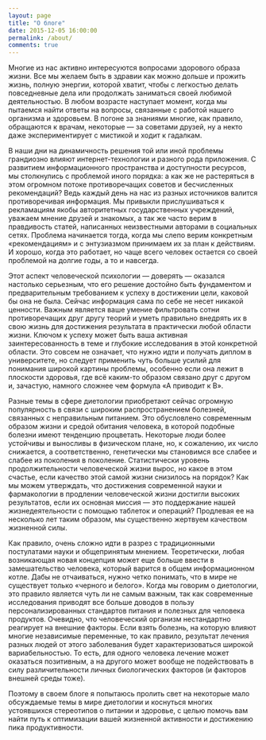 ```yaml
---
layout: page
title: "О блоге"
date: 2015-12-05 16:00:00
permalink: /about/
comments: true
---
```


Многие из нас активно интересуются вопросами здорового образа жизни. Все мы желаем быть в здравии как можно дольше и прожить жизнь, полную энергии, которой хватит, чтобы с легкостью делать повседневные дела или продолжать заниматься своей любимой деятельностью. В любом возрасте наступает момент, когда мы пытаемся найти ответы на вопросы, связанные с работой нашего организма и здоровьем. В погоне за знаниями многие, как правило, обращаются к врачам, некоторые — за советами друзей, ну а некто даже экспериментирует с мистикой и ходит к гадалкам.

В наши дни на динамичность решения той или иной проблемы грандиозно влияют интернет-технологии и разного рода приложения. С развитием информационного пространства и доступности ресурсов, мы столкнулись с проблемой иного порядка: а как же не растеряться в этом огромном потоке противоречащих советов и бесчисленных рекомендаций? Ведь каждый день на нас из разных источников валится противоречивая информация. Мы привыкли прислушиваться к рекламациям якобы авторитетных государственных учреждений, уважаем мнение друзей и знакомых, а так же часто верим в правдивость статей, написанных неизвестными авторами в социальных сетях. Проблема начинается тогда, когда мы слепо верим конкретным «рекомендациям» и с энтузиазмом принимаем их за план к действиям. И хорошо, когда это работает, но чаще всего человек остается со своей проблемой на долгие годы, а то и навсегда.

Этот аспект человеческой психологии — доверять — оказался настолько серьезным, что его решение достойно быть фундаментом и предварительным требованием к успеху в достижении цели, каковой бы она не была. Сейчас информация сама по себе не несет никакой ценности. Важным является ваше умение фильтровать сотни противоречащих друг другу теорий и уметь правильно внедрять их в свою жизнь для достижения результата в практически любой области жизни. Ключом к успеху может быть ваша активная заинтересованность в теме и глубокие исследования в этой конкретной области. Это совсем не означает, что нужно идти и получать диплом в университете, но следует применить чуть больше усилий для понимания широкой картины проблемы, особенно если она лежит в плоскости здоровья, где всё каким-то образом связано друг с другом и, зачастую, намного сложнее чем формула «А приводит к B».

Разные темы в сфере диетологии приобретают сейчас огромную популярность в связи с широким распространением болезней, связанных с неправильным питанием. Это обусловлено современным образом жизни и средой обитания человека, в которой подобные болезни имеют тенденцию процветать. Некоторые люди более устойчивы и выносливы в физическом плане, но, к сожалению, их число снижается, а соответственно, генетически мы становимся все слабее и слабее из поколения в поколение. Статистически уровень продолжительности человеческой жизни вырос, но какое в этом счастье, если качество этой самой жизни снизилось на порядок? Как мы можем утверждать, что достижения современной науки и фармакологии в продлении человеческой жизни достигли высоких результатов, если их основная миссия — это поддержание нашей жизнедеятельности с помощью таблеток и операций? Продлевая ее на несколько лет таким образом, мы существенно жертвуем качеством жизненной силы.

Как правило, очень сложно идти в разрез с традиционными постулатами науки и общепринятым мнением. Теоретически, любая возникающая новая концепция может еще больше ввести в замешательство человека, который варится в общем информационном котле. Дабы не отчаиваться, нужно четко понимать, что в мире не существует только «черного и белого». Когда мы говорим о диетологии, это правило является чуть ли не самым важным, так как современные исследования приводят все больше доводов в пользу персонализированных стандартов питания и полезных для человека продуктов. Очевидно, что человеческий организм нестандартно реагирует на внешние факторы. Если взять болезнь, на которую влияют многие независимые переменные, то как правило, результат лечения разных людей от этого заболевания будет характеризоваться широкой вариабельностью. То есть, для одного человека лечение может оказаться позитивным, а на другого может вообще не подействовать в силу различительности личных биологических факторов (и факторов внешней среды тоже).

Поэтому в своем блоге я попытаюсь пролить свет на некоторые мало обсуждаемые темы в мире диетологии и коснуться многих устоявшихся стереотипов о питании и здоровье, с целью помочь вам найти путь к оптимизации вашей жизненной активности и достижению пика продуктивности.
